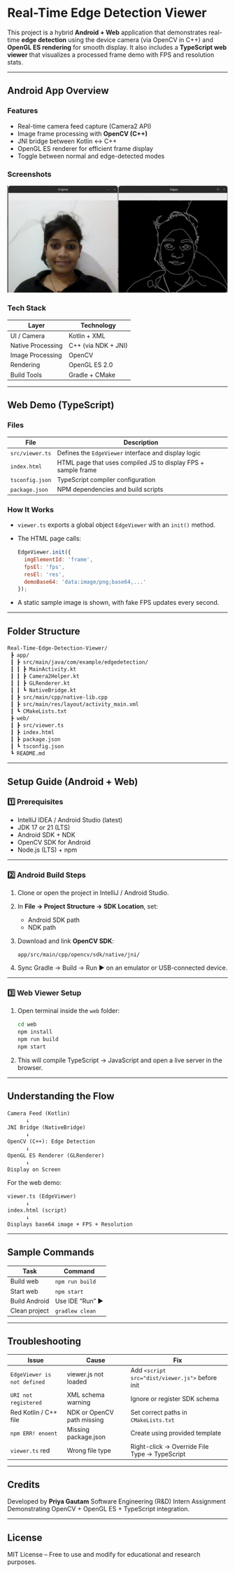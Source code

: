 #  Real-Time Edge Detection Viewer

This project is a hybrid **Android + Web** application that demonstrates real-time **edge detection** using the device camera (via OpenCV in C++) and **OpenGL ES rendering** for smooth display.
It also includes a **TypeScript web viewer** that visualizes a processed frame demo with FPS and resolution stats.

---

##  Android App Overview

###  Features

* Real-time camera feed capture (Camera2 API)
* Image frame processing with **OpenCV (C++)**
* JNI bridge between Kotlin ↔ C++
* OpenGL ES renderer for efficient frame display
* Toggle between normal and edge-detected modes

### Screenshots
![App Output](image/Screenshots.png)


### Tech Stack

| Layer             | Technology          |
| ----------------- | ------------------- |
| UI / Camera       | Kotlin + XML        |
| Native Processing | C++ (via NDK + JNI) |
| Image Processing  | OpenCV              |
| Rendering         | OpenGL ES 2.0       |
| Build Tools       | Gradle + CMake      |

---

##  Web Demo (TypeScript)

### Files

| File            | Description                                                   |
| --------------- | ------------------------------------------------------------- |
| `src/viewer.ts` | Defines the `EdgeViewer` interface and display logic          |
| `index.html`    | HTML page that uses compiled JS to display FPS + sample frame |
| `tsconfig.json` | TypeScript compiler configuration                             |
| `package.json`  | NPM dependencies and build scripts                            |

### How It Works

* `viewer.ts` exports a global object `EdgeViewer` with an `init()` method.
* The HTML page calls:

  ```js
  EdgeViewer.init({
    imgElementId: 'frame',
    fpsEl: 'fps',
    resEl: 'res',
    demoBase64: 'data:image/png;base64,...'
  });
  ```
* A static sample image is shown, with fake FPS updates every second.

---

##  Folder Structure

```
Real-Time-Edge-Detection-Viewer/
 ┣ app/
 ┃ ┣ src/main/java/com/example/edgedetection/
 ┃ ┃ ┣ MainActivity.kt
 ┃ ┃ ┣ Camera2Helper.kt
 ┃ ┃ ┣ GLRenderer.kt
 ┃ ┃ ┗ NativeBridge.kt
 ┃ ┣ src/main/cpp/native-lib.cpp
 ┃ ┣ src/main/res/layout/activity_main.xml
 ┃ ┗ CMakeLists.txt
 ┣ web/
 ┃ ┣ src/viewer.ts
 ┃ ┣ index.html
 ┃ ┣ package.json
 ┃ ┗ tsconfig.json
 ┗ README.md
```

---

## Setup Guide (Android + Web)

### 1️⃣ Prerequisites

* IntelliJ IDEA / Android Studio (latest)
* JDK 17 or 21 (LTS)
* Android SDK + NDK
* OpenCV SDK for Android
* Node.js (LTS) + npm

---

### 2️⃣ Android Build Steps

1. Clone or open the project in IntelliJ / Android Studio.
2. In **File → Project Structure → SDK Location**, set:

    * Android SDK path
    * NDK path
3. Download and link **OpenCV SDK**:

   ```
   app/src/main/cpp/opencv/sdk/native/jni/
   ```
4. Sync Gradle → Build → Run ▶️ on an emulator or USB-connected device.

---

### 3️⃣ Web Viewer Setup

1. Open terminal inside the `web` folder:

   ```bash
   cd web
   npm install
   npm run build
   npm start
   ```
2. This will compile TypeScript → JavaScript and open a live server in the browser.

---

##  Understanding the Flow

```
Camera Feed (Kotlin)
      ↓
JNI Bridge (NativeBridge)
      ↓
OpenCV (C++): Edge Detection
      ↓
OpenGL ES Renderer (GLRenderer)
      ↓
Display on Screen
```

For the web demo:

```
viewer.ts (EdgeViewer)
      ↓
index.html (script)
      ↓
Displays base64 image + FPS + Resolution
```

---

##  Sample Commands

| Task          | Command          |
| ------------- | ---------------- |
| Build web     | `npm run build`  |
| Start web     | `npm start`      |
| Build Android | Use IDE “Run” ▶️ |
| Clean project | `gradlew clean`  |

---

## Troubleshooting

| Issue                       | Cause                      | Fix                                             |
| --------------------------- | -------------------------- | ----------------------------------------------- |
| `EdgeViewer is not defined` | viewer.js not loaded       | Add `<script src="dist/viewer.js">` before init |
| `URI not registered`        | XML schema warning         | Ignore or register SDK schema                   |
| Red Kotlin / C++ file       | NDK or OpenCV path missing | Set correct paths in `CMakeLists.txt`           |
| `npm ERR! enoent`           | Missing package.json       | Create using provided template                  |
| `viewer.ts` red             | Wrong file type            | Right-click → Override File Type → TypeScript   |

---

##  Credits

Developed by **Priya Gautam**
Software Engineering (R&D) Intern Assignment
Demonstrating OpenCV + OpenGL ES + TypeScript integration.

---

##  License

MIT License – Free to use and modify for educational and research purposes.
